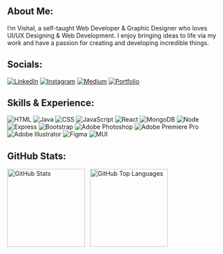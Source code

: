 ## About Me:
I’m Vishal, a self-taught Web Developer & Graphic Designer who loves UI/UX Designing & Web Development. I enjoy bringing ideas to life via my work and have a passion for creating and developing incredible things.<br>


## Socials:
[![LinkedIn](https://img.shields.io/badge/LinkedIn-%230077B5.svg?logo=linkedin&logoColor=white)](https://linkedin.com/in/vishal-s-vishwakarma)
[![Instagram](https://img.shields.io/badge/Smartec-%23E4405F.svg?logo=Instagram&logoColor=white)](https://www.instagram.com/smartec.in/) 
[![Medium](https://img.shields.io/badge/Medium-12100E?logo=medium&logoColor=white)](https://medium.com/@vishaaal)
[![Portfolio](https://img.shields.io/badge/Portfolio-%2312100E.svg?logo=firefox-browser&logoColor=red)](https://vishaal.vercel.app/)

## Skills & Experience:
![HTML](https://img.shields.io/badge/HTML-%23E34F26.svg?style=flat-square&logo=html5&logoColor=white) ![Java](https://img.shields.io/badge/Java-%23ED8B00.svg?style=flat-square&logo=java&logoColor=white) ![CSS](https://img.shields.io/badge/CSS-%231572B6.svg?style=flat-square&logo=css3&logoColor=white) ![JavaScript](https://img.shields.io/badge/JavaScript-%23323330.svg?style=flat-square&logo=javascript&logoColor=%23F7DF1E) ![React](https://img.shields.io/badge/React-%2320232a.svg?style=flat-square&logo=react&logoColor=%2361DAFB) ![MongoDB](https://img.shields.io/badge/MongoDB-%234ea94b.svg?style=flat-square&logo=mongodb&logoColor=white) ![Node](https://img.shields.io/badge/NodeJS-%234ea94b.svg?style=flat-square&logo=node.js&logoColor=white) ![Express](https://img.shields.io/badge/Express-%23404d59.svg?style=flat-square&logo=express&logoColor=white) ![Bootstrap](https://img.shields.io/badge/Bootstrap-%23563D7C.svg?style=flat-square&logo=bootstrap&logoColor=white) ![Adobe Photoshop](https://img.shields.io/badge/Adobe_Photoshop-%2331A8FF.svg?style=flat-square&logo=adobephotoshop&logoColor=white) ![Adobe Premiere Pro](https://img.shields.io/badge/Premiere%20Pro-9999FF.svg?style=flat-square&logo=Adobe%20Premiere%20Pro&logoColor=white) ![Adobe Illustrator](https://img.shields.io/badge/Adobe_Illustrator-%23FF9A00.svg?style=flat-square&logo=adobeillustrator&logoColor=white) ![Figma](https://img.shields.io/badge/Figma-%23F24E1E.svg?style=flat-square&logo=figma&logoColor=white) ![MUI](https://img.shields.io/badge/MUI-%230081CB.svg?style=flat-square&logo=material-ui&logoColor=white)




## GitHub Stats:
<p>
<img height="180em" src="https://github-readme-stats.vercel.app/api?username=vishal-dcode&theme=dark&hide_border=false&include_all_commits=false&count_private=false" alt="GitHub Stats">
  &nbsp;
<img height="180em" src="https://github-readme-stats.vercel.app/api/top-langs/?username=vishal-dcode&theme=dark&hide_border=false&include_all_commits=false&count_private=false&layout=compact" alt="GitHub Top Languages">
</p>

